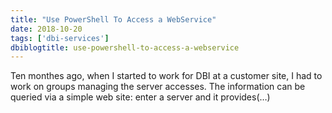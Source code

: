 ```yaml
---
title: "Use PowerShell To Access a WebService"
date: 2018-10-20
tags: ['dbi-services']
dbiblogtitle: use-powershell-to-access-a-webservice
---
```

Ten monthes ago, when I started to work for DBI at a customer site, I had to work on groups managing the server accesses. The information can be queried via a simple web site: enter a server and it provides(…)